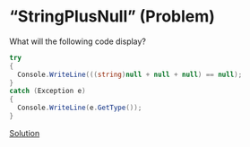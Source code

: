 # “StringPlusNull” (Problem)

What will the following code display?

```cs
try
{
  Console.WriteLine(((string)null + null + null) == null);
}
catch (Exception e)
{
  Console.WriteLine(e.GetType());
}
```

[Solution](./StringPlusNull-S.md)